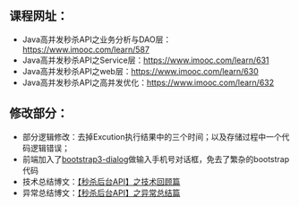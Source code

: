 ## 课程网址：
- Java高并发秒杀API之业务分析与DAO层：https://www.imooc.com/learn/587
- Java高并发秒杀API之Service层：https://www.imooc.com/learn/631
- Java高并发秒杀API之web层：https://www.imooc.com/learn/630
- Java高并发秒杀API之高并发优化：https://www.imooc.com/learn/632
## 修改部分：
- 部分逻辑修改：去掉Excution执行结果中的三个时间；以及存储过程中一个代码逻辑错误；
- 前端加入了<a href="https://github.com/nakupanda/bootstrap3-dialog">bootstrap3-dialog</a>做输入手机号对话框，免去了繁杂的bootstrap代码
- 技术总结博文：<a href="https://www.94ting.top/archives/10.html">【秒杀后台API】之技术回顾篇</a>
- 异常总结博文：<a href="https://www.94ting.top/archives/6.html">【秒杀后台API】之异常总结篇</a>
